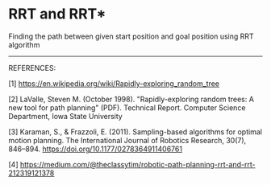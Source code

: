 # RRT and RRT*

Finding the path between given start position and goal position using RRT algorithm

------------------------------------------------------------------------------------------------------------------------

REFERENCES:

[1] https://en.wikipedia.org/wiki/Rapidly-exploring_random_tree

[2]  LaValle, Steven M. (October 1998). "Rapidly-exploring random trees: A new tool for path planning" (PDF). Technical Report. Computer Science Department, Iowa State University

[3]   Karaman, S., & Frazzoli, E. (2011). Sampling-based algorithms for optimal motion planning. The International Journal of Robotics Research, 30(7), 846–894. https://doi.org/10.1177/0278364911406761

[4] https://medium.com/@theclassytim/robotic-path-planning-rrt-and-rrt-212319121378
